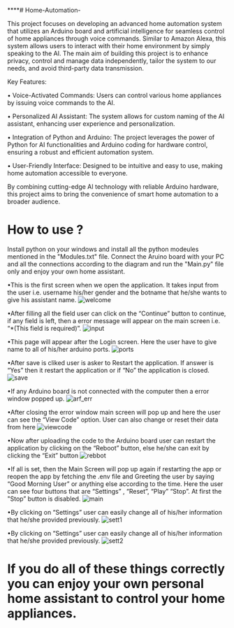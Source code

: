 ****# Home-Automation-

This project focuses on developing an advanced home automation system that utilizes an Arduino board and artificial intelligence for seamless control of home appliances through voice commands. Similar to Amazon Alexa, this system allows users to interact with their home environment by simply speaking to the AI. The main aim of building this project is to enhance privacy, control and manage data independently, tailor the system to our needs, and avoid third-party data transmission.

Key Features:

  • Voice-Activated Commands: Users can control various home appliances by issuing voice commands to the AI.
  
  • Personalized AI Assistant: The system allows for custom naming of the AI assistant, enhancing user experience and personalization.
  
  • Integration of Python and Arduino: The project leverages the power of Python for AI functionalities and Arduino coding for hardware control, ensuring a robust and efficient automation system.
  
  • User-Friendly Interface: Designed to be intuitive and easy to use, making home automation accessible to everyone.

By combining cutting-edge AI technology with reliable Arduino hardware, this project aims to bring the convenience of smart home automation to a broader audience.


# How to use ?

Install python on your windows and install all the python modeules mentioned in the "Modules.txt" file. Connect the Aruino board with your PC and all the connections according to the diagram and run the "Main.py" file only and enjoy your own home assistant.

•This is the first screen when we open the application. It takes input from the user i.e. username his/her gender and the botname that he/she wants to give his assistant name.
![welcome](https://github.com/user-attachments/assets/66b92d00-6932-498b-8600-271f131da5f4)

•After filling all the field user can click on the “Continue” button to continue, if any field is left, then a error message will appear on the main screen i.e. “*(This field is required)”.
![input](https://github.com/user-attachments/assets/a41b29ef-2e4a-4390-bf24-f39bea43d490)

•This page will appear after the Login screen. Here the user have to give name to all of his/her arduino ports.
![ports](https://github.com/user-attachments/assets/069b50e2-50af-4706-aee9-d9404f35567a)

•After save is cliked user is asker to Restart the application. If answer is “Yes” then it restart the application or if “No” the application is closed.
![save](https://github.com/user-attachments/assets/b5305025-1ea8-40b2-9923-da1342a23656)

•If any Arduino board is not connected with the computer then a error window popped up.
![arf_err](https://github.com/user-attachments/assets/da0d277f-dfa7-4151-9ece-9a9d2951f946)

•After closing the error window main screen will pop up and here the user can see the “View Code” option. User can also change or reset their data from here 
![viewcode](https://github.com/user-attachments/assets/e51d37a2-1a24-4a0e-a3f0-938d412ac666)

•Now after uploading the code to the Arduino board user can restart the application by clicking on the  “Reboot” button, else he/she can exit by clicking the “Exit” button
![rebbot](https://github.com/user-attachments/assets/70ca7387-4a66-4a6a-8706-9dcd5e589496)

•If all is set, then the Main Screen will pop up again if restarting the app or reopen the app by fetching the .env file and Greeting the user by saying “Good Morning User” or anything else according to the time. Here the user can see four buttons that are “Settings” , “Reset”, “Play” “Stop”. At first the "Stop” button is disabled.
![main](https://github.com/user-attachments/assets/1cda5c53-fdb1-426c-94d9-7d6c9c431984)

•By clicking on “Settings” user can easily change all of his/her information that he/she provided previously.
![sett1](https://github.com/user-attachments/assets/cbc0be1f-f2c5-4c6f-87f0-ba6172428df8)

•By clicking on “Settings” user can easily change all of his/her information that he/she provided previously.
![sett2](https://github.com/user-attachments/assets/4d129445-b991-48de-8a74-fb0c99e48982)

# If you do all of these things correctly you can enjoy your own personal home assistant to control your home appliances.
